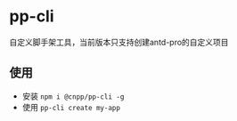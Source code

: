 # pp-cli
自定义脚手架工具，当前版本只支持创建antd-pro的自定义项目


## 使用

- 安装 `npm i @cnpp/pp-cli -g`
- 使用 `pp-cli create my-app`
